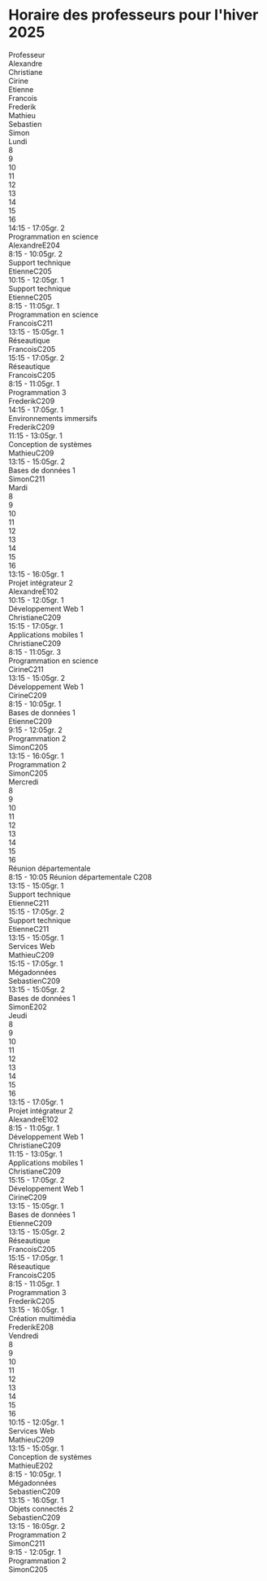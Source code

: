 
# Horaire des professeurs pour l'hiver 2025

<div id="cal-calendar">
<div class="cal-wrap-professeur"><div class="cal-column professeur">
    <div></div>
    <div>Professeur</div><div>Alexandre</div><div>Christiane</div><div>Cirine</div><div>Etienne</div><div>Francois</div><div>Frederik</div><div>Mathieu</div><div>Sebastien</div><div>Simon</div></div></div>
<div class="cal-scroll">
<div class="cal-column cal-day lundi"><div class="cal-day-heading">Lundi</div><div class="cal-hour-heading">8</div><div class="cal-hour-heading">9</div><div class="cal-hour-heading">10</div><div class="cal-hour-heading">11</div><div class="cal-hour-heading">12</div><div class="cal-hour-heading">13</div><div class="cal-hour-heading">14</div><div class="cal-hour-heading">15</div><div class="cal-hour-heading">16</div><div class="cal-class Alexandre" style="grid-column: 7 / span 3; grid-row: 3;">
                <div class="cal-info ">
                    <div class="cal-class-lign-haut"><span class="cal-class-time">14:15 - 17:05</span><span class="cal-class-group">gr. 2</span></div>
                    <span class="cal-class-title">Programmation en science</span>
                    <div class="cal-class-lign"><span class="cal-class-professor">Alexandre</span><span class="cal-class-location">E204</span></div>
                </div>
            </div><div class="cal-class Etienne" style="grid-column: 1 / span 2; grid-row: 6;">
                <div class="cal-info ">
                    <div class="cal-class-lign-haut"><span class="cal-class-time">8:15 - 10:05</span><span class="cal-class-group">gr. 2</span></div>
                    <span class="cal-class-title">Support technique</span>
                    <div class="cal-class-lign"><span class="cal-class-professor">Etienne</span><span class="cal-class-location">C205</span></div>
                </div>
            </div><div class="cal-class Etienne" style="grid-column: 3 / span 2; grid-row: 6;">
                <div class="cal-info ">
                    <div class="cal-class-lign-haut"><span class="cal-class-time">10:15 - 12:05</span><span class="cal-class-group">gr. 1</span></div>
                    <span class="cal-class-title">Support technique</span>
                    <div class="cal-class-lign"><span class="cal-class-professor">Etienne</span><span class="cal-class-location">C205</span></div>
                </div>
            </div><div class="cal-class Francois" style="grid-column: 1 / span 3; grid-row: 7;">
                <div class="cal-info ">
                    <div class="cal-class-lign-haut"><span class="cal-class-time">8:15 - 11:05</span><span class="cal-class-group">gr. 1</span></div>
                    <span class="cal-class-title">Programmation en science</span>
                    <div class="cal-class-lign"><span class="cal-class-professor">Francois</span><span class="cal-class-location">C211</span></div>
                </div>
            </div><div class="cal-class Francois" style="grid-column: 6 / span 2; grid-row: 7;">
                <div class="cal-info ">
                    <div class="cal-class-lign-haut"><span class="cal-class-time">13:15 - 15:05</span><span class="cal-class-group">gr. 1</span></div>
                    <span class="cal-class-title">Réseautique</span>
                    <div class="cal-class-lign"><span class="cal-class-professor">Francois</span><span class="cal-class-location">C205</span></div>
                </div>
            </div><div class="cal-class Francois" style="grid-column: 8 / span 2; grid-row: 7;">
                <div class="cal-info ">
                    <div class="cal-class-lign-haut"><span class="cal-class-time">15:15 - 17:05</span><span class="cal-class-group">gr. 2</span></div>
                    <span class="cal-class-title">Réseautique</span>
                    <div class="cal-class-lign"><span class="cal-class-professor">Francois</span><span class="cal-class-location">C205</span></div>
                </div>
            </div><div class="cal-class Frederik" style="grid-column: 1 / span 3; grid-row: 8;">
                <div class="cal-info ">
                    <div class="cal-class-lign-haut"><span class="cal-class-time">8:15 - 11:05</span><span class="cal-class-group">gr. 1</span></div>
                    <span class="cal-class-title">Programmation 3</span>
                    <div class="cal-class-lign"><span class="cal-class-professor">Frederik</span><span class="cal-class-location">C209</span></div>
                </div>
            </div><div class="cal-class Frederik" style="grid-column: 7 / span 3; grid-row: 8;">
                <div class="cal-info ">
                    <div class="cal-class-lign-haut"><span class="cal-class-time">14:15 - 17:05</span><span class="cal-class-group">gr. 1</span></div>
                    <span class="cal-class-title">Environnements immersifs</span>
                    <div class="cal-class-lign"><span class="cal-class-professor">Frederik</span><span class="cal-class-location">C209</span></div>
                </div>
            </div><div class="cal-class Mathieu" style="grid-column: 4 / span 2; grid-row: 9;">
                <div class="cal-info ">
                    <div class="cal-class-lign-haut"><span class="cal-class-time">11:15 - 13:05</span><span class="cal-class-group">gr. 1</span></div>
                    <span class="cal-class-title">Conception de systèmes</span>
                    <div class="cal-class-lign"><span class="cal-class-professor">Mathieu</span><span class="cal-class-location">C209</span></div>
                </div>
            </div><div class="cal-class Simon" style="grid-column: 6 / span 2; grid-row: 11;">
                <div class="cal-info ">
                    <div class="cal-class-lign-haut"><span class="cal-class-time">13:15 - 15:05</span><span class="cal-class-group">gr. 2</span></div>
                    <span class="cal-class-title">Bases de données 1</span>
                    <div class="cal-class-lign"><span class="cal-class-professor">Simon</span><span class="cal-class-location">C211</span></div>
                </div>
            </div></div>
<div class="cal-column cal-day mardi"><div class="cal-day-heading">Mardi</div><div class="cal-hour-heading">8</div><div class="cal-hour-heading">9</div><div class="cal-hour-heading">10</div><div class="cal-hour-heading">11</div><div class="cal-hour-heading">12</div><div class="cal-hour-heading">13</div><div class="cal-hour-heading">14</div><div class="cal-hour-heading">15</div><div class="cal-hour-heading">16</div><div class="cal-class Alexandre" style="grid-column: 6 / span 3; grid-row: 3;">
                <div class="cal-info ">
                    <div class="cal-class-lign-haut"><span class="cal-class-time">13:15 - 16:05</span><span class="cal-class-group">gr. 1</span></div>
                    <span class="cal-class-title">Projet intégrateur 2</span>
                    <div class="cal-class-lign"><span class="cal-class-professor">Alexandre</span><span class="cal-class-location">E102</span></div>
                </div>
            </div><div class="cal-class Christiane" style="grid-column: 3 / span 2; grid-row: 4;">
                <div class="cal-info ">
                    <div class="cal-class-lign-haut"><span class="cal-class-time">10:15 - 12:05</span><span class="cal-class-group">gr. 1</span></div>
                    <span class="cal-class-title">Développement Web 1</span>
                    <div class="cal-class-lign"><span class="cal-class-professor">Christiane</span><span class="cal-class-location">C209</span></div>
                </div>
            </div><div class="cal-class Christiane" style="grid-column: 8 / span 2; grid-row: 4;">
                <div class="cal-info ">
                    <div class="cal-class-lign-haut"><span class="cal-class-time">15:15 - 17:05</span><span class="cal-class-group">gr. 1</span></div>
                    <span class="cal-class-title">Applications mobiles 1</span>
                    <div class="cal-class-lign"><span class="cal-class-professor">Christiane</span><span class="cal-class-location">C209</span></div>
                </div>
            </div><div class="cal-class Cirine" style="grid-column: 1 / span 3; grid-row: 5;">
                <div class="cal-info ">
                    <div class="cal-class-lign-haut"><span class="cal-class-time">8:15 - 11:05</span><span class="cal-class-group">gr. 3</span></div>
                    <span class="cal-class-title">Programmation en science</span>
                    <div class="cal-class-lign"><span class="cal-class-professor">Cirine</span><span class="cal-class-location">C211</span></div>
                </div>
            </div><div class="cal-class Cirine" style="grid-column: 6 / span 2; grid-row: 5;">
                <div class="cal-info ">
                    <div class="cal-class-lign-haut"><span class="cal-class-time">13:15 - 15:05</span><span class="cal-class-group">gr. 2</span></div>
                    <span class="cal-class-title">Développement Web 1</span>
                    <div class="cal-class-lign"><span class="cal-class-professor">Cirine</span><span class="cal-class-location">C209</span></div>
                </div>
            </div><div class="cal-class Etienne" style="grid-column: 1 / span 2; grid-row: 6;">
                <div class="cal-info ">
                    <div class="cal-class-lign-haut"><span class="cal-class-time">8:15 - 10:05</span><span class="cal-class-group">gr. 1</span></div>
                    <span class="cal-class-title">Bases de données 1</span>
                    <div class="cal-class-lign"><span class="cal-class-professor">Etienne</span><span class="cal-class-location">C209</span></div>
                </div>
            </div><div class="cal-class Simon" style="grid-column: 2 / span 3; grid-row: 11;">
                <div class="cal-info ">
                    <div class="cal-class-lign-haut"><span class="cal-class-time">9:15 - 12:05</span><span class="cal-class-group">gr. 2</span></div>
                    <span class="cal-class-title">Programmation 2</span>
                    <div class="cal-class-lign"><span class="cal-class-professor">Simon</span><span class="cal-class-location">C205</span></div>
                </div>
            </div><div class="cal-class Simon" style="grid-column: 6 / span 3; grid-row: 11;">
                <div class="cal-info ">
                    <div class="cal-class-lign-haut"><span class="cal-class-time">13:15 - 16:05</span><span class="cal-class-group">gr. 1</span></div>
                    <span class="cal-class-title">Programmation 2</span>
                    <div class="cal-class-lign"><span class="cal-class-professor">Simon</span><span class="cal-class-location">C205</span></div>
                </div>
            </div></div>
<div class="cal-column cal-day mercredi"><div class="cal-day-heading">Mercredi</div><div class="cal-hour-heading">8</div><div class="cal-hour-heading">9</div><div class="cal-hour-heading">10</div><div class="cal-hour-heading">11</div><div class="cal-hour-heading">12</div><div class="cal-hour-heading">13</div><div class="cal-hour-heading">14</div><div class="cal-hour-heading">15</div><div class="cal-hour-heading">16</div><div class="cal-class Departement" style="grid-column: 1 / span 2; grid-row: 3 / span 9;">
                <div class="title"><div>Réunion&nbsp;départementale</div></div>
                <div class="cal-info">
                    <span class="cal-class-time">8:15 - 10:05</span>
                    <span class="cal-class-title">Réunion&nbsp;départementale</span>
                    <span class="cal-class-location">C208</span>
                </div>
            </div><div class="cal-class Etienne" style="grid-column: 6 / span 2; grid-row: 6;">
                <div class="cal-info ">
                    <div class="cal-class-lign-haut"><span class="cal-class-time">13:15 - 15:05</span><span class="cal-class-group">gr. 1</span></div>
                    <span class="cal-class-title">Support technique</span>
                    <div class="cal-class-lign"><span class="cal-class-professor">Etienne</span><span class="cal-class-location">C211</span></div>
                </div>
            </div><div class="cal-class Etienne" style="grid-column: 8 / span 2; grid-row: 6;">
                <div class="cal-info ">
                    <div class="cal-class-lign-haut"><span class="cal-class-time">15:15 - 17:05</span><span class="cal-class-group">gr. 2</span></div>
                    <span class="cal-class-title">Support technique</span>
                    <div class="cal-class-lign"><span class="cal-class-professor">Etienne</span><span class="cal-class-location">C211</span></div>
                </div>
            </div><div class="cal-class Mathieu" style="grid-column: 6 / span 2; grid-row: 9;">
                <div class="cal-info ">
                    <div class="cal-class-lign-haut"><span class="cal-class-time">13:15 - 15:05</span><span class="cal-class-group">gr. 1</span></div>
                    <span class="cal-class-title">Services Web</span>
                    <div class="cal-class-lign"><span class="cal-class-professor">Mathieu</span><span class="cal-class-location">C209</span></div>
                </div>
            </div><div class="cal-class Sebastien" style="grid-column: 8 / span 2; grid-row: 10;">
                <div class="cal-info ">
                    <div class="cal-class-lign-haut"><span class="cal-class-time">15:15 - 17:05</span><span class="cal-class-group">gr. 1</span></div>
                    <span class="cal-class-title">Mégadonnées</span>
                    <div class="cal-class-lign"><span class="cal-class-professor">Sebastien</span><span class="cal-class-location">C209</span></div>
                </div>
            </div><div class="cal-class Simon" style="grid-column: 6 / span 2; grid-row: 11;">
                <div class="cal-info ">
                    <div class="cal-class-lign-haut"><span class="cal-class-time">13:15 - 15:05</span><span class="cal-class-group">gr. 2</span></div>
                    <span class="cal-class-title">Bases de données 1</span>
                    <div class="cal-class-lign"><span class="cal-class-professor">Simon</span><span class="cal-class-location">E202</span></div>
                </div>
            </div></div>
<div class="cal-column cal-day jeudi"><div class="cal-day-heading">Jeudi</div><div class="cal-hour-heading">8</div><div class="cal-hour-heading">9</div><div class="cal-hour-heading">10</div><div class="cal-hour-heading">11</div><div class="cal-hour-heading">12</div><div class="cal-hour-heading">13</div><div class="cal-hour-heading">14</div><div class="cal-hour-heading">15</div><div class="cal-hour-heading">16</div><div class="cal-class Alexandre" style="grid-column: 6 / span 4; grid-row: 3;">
                <div class="cal-info cal-info-fin">
                    <div class="cal-class-lign-haut"><span class="cal-class-time">13:15 - 17:05</span><span class="cal-class-group">gr. 1</span></div>
                    <span class="cal-class-title">Projet intégrateur 2</span>
                    <div class="cal-class-lign"><span class="cal-class-professor">Alexandre</span><span class="cal-class-location">E102</span></div>
                </div>
            </div><div class="cal-class Christiane" style="grid-column: 1 / span 2; grid-row: 4;">
                <div class="cal-info cal-info-fin">
                    <div class="cal-class-lign-haut"><span class="cal-class-time">8:15 - 11:05</span><span class="cal-class-group">gr. 1</span></div>
                    <span class="cal-class-title">Développement Web 1</span>
                    <div class="cal-class-lign"><span class="cal-class-professor">Christiane</span><span class="cal-class-location">C209</span></div>
                </div>
            </div><div class="cal-class Christiane" style="grid-column: 4 / span 2; grid-row: 4;">
                <div class="cal-info cal-info-fin">
                    <div class="cal-class-lign-haut"><span class="cal-class-time">11:15 - 13:05</span><span class="cal-class-group">gr. 1</span></div>
                    <span class="cal-class-title">Applications mobiles 1</span>
                    <div class="cal-class-lign"><span class="cal-class-professor">Christiane</span><span class="cal-class-location">C209</span></div>
                </div>
            </div><div class="cal-class Cirine" style="grid-column: 8 / span 2; grid-row: 5;">
                <div class="cal-info cal-info-fin">
                    <div class="cal-class-lign-haut"><span class="cal-class-time">15:15 - 17:05</span><span class="cal-class-group">gr. 2</span></div>
                    <span class="cal-class-title">Développement Web 1</span>
                    <div class="cal-class-lign"><span class="cal-class-professor">Cirine</span><span class="cal-class-location">C209</span></div>
                </div>
            </div><div class="cal-class Etienne" style="grid-column: 6 / span 2; grid-row: 6;">
                <div class="cal-info cal-info-fin">
                    <div class="cal-class-lign-haut"><span class="cal-class-time">13:15 - 15:05</span><span class="cal-class-group">gr. 1</span></div>
                    <span class="cal-class-title">Bases de données 1</span>
                    <div class="cal-class-lign"><span class="cal-class-professor">Etienne</span><span class="cal-class-location">C209</span></div>
                </div>
            </div><div class="cal-class Francois" style="grid-column: 6 / span 2; grid-row: 7;">
                <div class="cal-info cal-info-fin">
                    <div class="cal-class-lign-haut"><span class="cal-class-time">13:15 - 15:05</span><span class="cal-class-group">gr. 2</span></div>
                    <span class="cal-class-title">Réseautique</span>
                    <div class="cal-class-lign"><span class="cal-class-professor">Francois</span><span class="cal-class-location">C205</span></div>
                </div>
            </div><div class="cal-class Francois" style="grid-column: 8 / span 2; grid-row: 7;">
                <div class="cal-info cal-info-fin">
                    <div class="cal-class-lign-haut"><span class="cal-class-time">15:15 - 17:05</span><span class="cal-class-group">gr. 1</span></div>
                    <span class="cal-class-title">Réseautique</span>
                    <div class="cal-class-lign"><span class="cal-class-professor">Francois</span><span class="cal-class-location">C205</span></div>
                </div>
            </div><div class="cal-class Frederik" style="grid-column: 1 / span 3; grid-row: 8;">
                <div class="cal-info cal-info-fin">
                    <div class="cal-class-lign-haut"><span class="cal-class-time">8:15 - 11:05</span><span class="cal-class-group">gr. 1</span></div>
                    <span class="cal-class-title">Programmation 3</span>
                    <div class="cal-class-lign"><span class="cal-class-professor">Frederik</span><span class="cal-class-location">C205</span></div>
                </div>
            </div><div class="cal-class Frederik" style="grid-column: 6 / span 3; grid-row: 8;">
                <div class="cal-info cal-info-fin">
                    <div class="cal-class-lign-haut"><span class="cal-class-time">13:15 - 16:05</span><span class="cal-class-group">gr. 1</span></div>
                    <span class="cal-class-title">Création multimédia</span>
                    <div class="cal-class-lign"><span class="cal-class-professor">Frederik</span><span class="cal-class-location">E208</span></div>
                </div>
            </div></div>
<div class="cal-column cal-day vendredi"><div class="cal-day-heading">Vendredi</div><div class="cal-hour-heading">8</div><div class="cal-hour-heading">9</div><div class="cal-hour-heading">10</div><div class="cal-hour-heading">11</div><div class="cal-hour-heading">12</div><div class="cal-hour-heading">13</div><div class="cal-hour-heading">14</div><div class="cal-hour-heading">15</div><div class="cal-hour-heading">16</div><div class="cal-class Mathieu" style="grid-column: 3 / span 2; grid-row: 9;">
                <div class="cal-info cal-info-fin">
                    <div class="cal-class-lign-haut"><span class="cal-class-time">10:15 - 12:05</span><span class="cal-class-group">gr. 1</span></div>
                    <span class="cal-class-title">Services Web</span>
                    <div class="cal-class-lign"><span class="cal-class-professor">Mathieu</span><span class="cal-class-location">C209</span></div>
                </div>
            </div><div class="cal-class Mathieu" style="grid-column: 6 / span 2; grid-row: 9;">
                <div class="cal-info cal-info-fin">
                    <div class="cal-class-lign-haut"><span class="cal-class-time">13:15 - 15:05</span><span class="cal-class-group">gr. 1</span></div>
                    <span class="cal-class-title">Conception de systèmes</span>
                    <div class="cal-class-lign"><span class="cal-class-professor">Mathieu</span><span class="cal-class-location">E202</span></div>
                </div>
            </div><div class="cal-class Sebastien" style="grid-column: 1 / span 2; grid-row: 10;">
                <div class="cal-info cal-info-fin">
                    <div class="cal-class-lign-haut"><span class="cal-class-time">8:15 - 10:05</span><span class="cal-class-group">gr. 1</span></div>
                    <span class="cal-class-title">Mégadonnées</span>
                    <div class="cal-class-lign"><span class="cal-class-professor">Sebastien</span><span class="cal-class-location">C209</span></div>
                </div>
            </div><div class="cal-class Sebastien" style="grid-column: 6 / span 3; grid-row: 10;">
                <div class="cal-info cal-info-fin">
                    <div class="cal-class-lign-haut"><span class="cal-class-time">13:15 - 16:05</span><span class="cal-class-group">gr. 1</span></div>
                    <span class="cal-class-title">Objets connectés 2</span>
                    <div class="cal-class-lign"><span class="cal-class-professor">Sebastien</span><span class="cal-class-location">C209</span></div>
                </div>
            </div><div class="cal-class Simon" style="grid-column: 6 / span 3; grid-row: 11;">
                <div class="cal-info cal-info-fin">
                    <div class="cal-class-lign-haut"><span class="cal-class-time">13:15 - 16:05</span><span class="cal-class-group">gr. 2</span></div>
                    <span class="cal-class-title">Programmation 2</span>
                    <div class="cal-class-lign"><span class="cal-class-professor">Simon</span><span class="cal-class-location">C211</span></div>
                </div>
            </div><div class="cal-class Simon" style="grid-column: 2 / span 3; grid-row: 11;">
                <div class="cal-info cal-info-fin">
                    <div class="cal-class-lign-haut"><span class="cal-class-time">9:15 - 12:05</span><span class="cal-class-group">gr. 1</span></div>
                    <span class="cal-class-title">Programmation 2</span>
                    <div class="cal-class-lign"><span class="cal-class-professor">Simon</span><span class="cal-class-location">C205</span></div>
                </div>
            </div></div>
</div>
</div>

